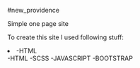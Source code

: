 #new_providence

<p>Simple one page site</p>

To create this site I used following stuff:

<li>-HTML</li>
-HTML
-SCSS
-JAVASCRIPT
-BOOTSTRAP
